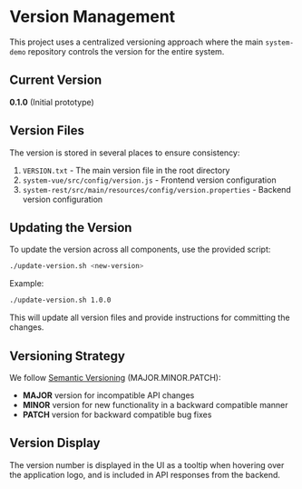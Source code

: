 # Version Management

This project uses a centralized versioning approach where the main `system-demo` repository controls the version for the entire system.

## Current Version

**0.1.0** (Initial prototype)

## Version Files

The version is stored in several places to ensure consistency:

1. `VERSION.txt` - The main version file in the root directory
2. `system-vue/src/config/version.js` - Frontend version configuration
3. `system-rest/src/main/resources/config/version.properties` - Backend version configuration

## Updating the Version

To update the version across all components, use the provided script:

```bash
./update-version.sh <new-version>
```

Example:

```bash
./update-version.sh 1.0.0
```

This will update all version files and provide instructions for committing the changes.

## Versioning Strategy

We follow [Semantic Versioning](https://semver.org/) (MAJOR.MINOR.PATCH):

- **MAJOR** version for incompatible API changes
- **MINOR** version for new functionality in a backward compatible manner
- **PATCH** version for backward compatible bug fixes

## Version Display

The version number is displayed in the UI as a tooltip when hovering over the application logo, and is included in API responses from the backend.
